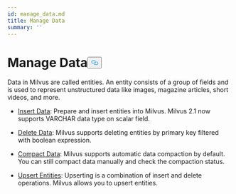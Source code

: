 ```yaml
---
id: manage_data.md
title: Manage Data
summary: ''
---
```

<h1 id="Manage-Data" class="common-anchor-header">Manage Data<button data-href="#Manage-Data" class="anchor-icon" translate="no">
      <svg translate="no"
        aria-hidden="true"
        focusable="false"
        height="20"
        version="1.1"
        viewBox="0 0 16 16"
        width="16"
      >
        <path
          fill="#0092E4"
          fill-rule="evenodd"
          d="M4 9h1v1H4c-1.5 0-3-1.69-3-3.5S2.55 3 4 3h4c1.45 0 3 1.69 3 3.5 0 1.41-.91 2.72-2 3.25V8.59c.58-.45 1-1.27 1-2.09C10 5.22 8.98 4 8 4H4c-.98 0-2 1.22-2 2.5S3 9 4 9zm9-3h-1v1h1c1 0 2 1.22 2 2.5S13.98 12 13 12H9c-.98 0-2-1.22-2-2.5 0-.83.42-1.64 1-2.09V6.25c-1.09.53-2 1.84-2 3.25C6 11.31 7.55 13 9 13h4c1.45 0 3-1.69 3-3.5S14.5 6 13 6z"
        ></path>
      </svg>
    </button></h1><p>Data in Milvus are called entities. An entity consists of a group of fields and is used to represent unstructured data like images, magazine articles, short videos, and more.</p>
<ul>
<li><p><a href="/docs/ko/insert_data.md">Insert Data</a>: Prepare and insert entities into Milvus. Milvus 2.1 now supports VARCHAR data type on scalar field.</p></li>
<li><p><a href="/docs/ko/delete_data.md">Delete Data</a>: Milvus supports deleting entities by primary key filtered with boolean expression.</p></li>
<li><p><a href="/docs/ko/compact_data.md">Compact Data</a>: Milvus supports automatic data compaction by default. You can still compact data manually and check the compaction status.</p></li>
<li><p><a href="/docs/ko/upsert_entities.md">Upsert Entities</a>: Upserting is a combination of insert and delete operations. Milvus allows you to upsert entities.</p></li>
</ul>
